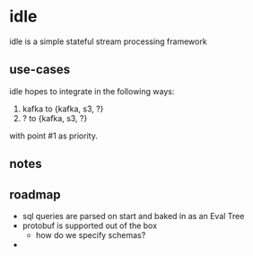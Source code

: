 # idle
idle is a simple stateful stream processing framework

## use-cases
idle hopes to integrate in the following ways:

1. kafka to {kafka, s3, ?}
2. ? to {kafka, s3, ?}

with point #1 as priority.

## notes

## roadmap

- sql queries are parsed on start and baked in as an Eval Tree
- protobuf is supported out of the box
  - how do we specify schemas?
- 